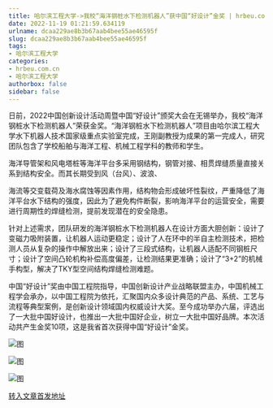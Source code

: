 ```yaml
---
title: 哈尔滨工程大学->我校“海洋钢桩水下检测机器人”获中国“好设计”金奖 | hrbeu.com.cn
date: 2022-11-19 01:21:59.634119
urlname: dcaa229ae8b3b67aab4bee55ae46595f
slug: dcaa229ae8b3b67aab4bee55ae46595f
tags: 
- 哈尔滨工程大学
categories:
- hrbeu.com.cn
- 哈尔滨工程大学
authorbox: false
sidebar: false
---
```

日前，2022中国创新设计活动周暨中国“好设计”颁奖大会在无锡举办，我校“海洋钢桩水下检测机器人”荣获金奖。“海洋钢桩水下检测机器人”项目由哈尔滨工程大学水下机器人技术国家级重点实验室完成，王刚副教授为成果的第一完成人，研究团队包含了学校船舶与海洋工程、机械工程学科的教师和学生。

海洋导管架和风电塔桩等海洋平台多采用钢结构，钢管对接、相贯焊缝质量直接关系到结构安全。而其长期受到风（台风）、波浪、
<!--more-->
海流等交变载荷及海水腐蚀等因素作用，结构物会形成破坏性裂纹，严重降低了海洋平台水下结构的强度，因此为了避免构件断裂，影响海洋平台的运营安全，需要进行周期性的焊缝检测，提前发现潜在的安全隐患。

针对上述需求，团队研发的海洋钢桩水下检测机器人在设计方面大胆创新：设计了变磁力吸附装置，让机器人运动更稳定；设计了人在环中的半自主检测技术，把检测人员从复杂的操作中解放出来；设计了三段式结构，让机器人适配不同钢桩尺寸；设计了空间凸轮机构补偿高度偏差，让检测结果更准确；设计了“3+2”的机械手构型，解决了TKY型空间结构焊缝检测难题。

中国“好设计”奖由中国工程院指导，中国创新设计产业战略联盟主办，中国机械工程学会承办，以中国工程院为依托，汇聚国内众多设计典范的产品、系统、工艺与流程等典型案例，是创新设计领域国内权威设计大奖。至今成功举办六届，评选出了一大批中国好设计，也推出一大批中国好企业，树立一大批中国好品牌。本次活动共产生金奖10项，这是我省首次获得中国“好设计”金奖。

![图](http://gongxue.cn/__local/E/D2/64/8CAFF5C1F1EC8D571F378E25133_8B29EE21_16EA6.jpg)

![图](http://gongxue.cn/__local/B/09/EE/E7DA493C5B034B1499A29F4434D_F91AC246_82C1.png)

![图](http://gongxue.cn/__local/7/DB/F0/9CACF3369846165CB45D5E6787C_AF7D8C1F_7312.png)

[转入文章首发地址](http://gongxue.cn/info/1141/73583.htm)